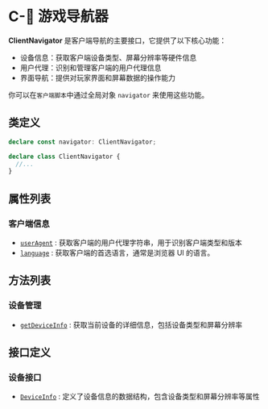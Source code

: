 # C-🧭 游戏导航器

**ClientNavigator** 是客户端导航的主要接口，它提供了以下核心功能：

- 设备信息：获取客户端设备类型、屏幕分辨率等硬件信息
- 用户代理：识别和管理客户端的用户代理信息
- 界面导航：提供对玩家界面和屏幕数据的操作能力

你可以在`客户端脚本`中通过全局对象 `navigator` 来使用这些功能。

## 类定义

```typescript
declare const navigator: ClientNavigator;

declare class ClientNavigator {
  //...
}
```

## 属性列表

### 客户端信息

- [`userAgent`](./navigator#userAgent) : 获取客户端的用户代理字符串，用于识别客户端类型和版本
- [`language`](./navigator#language) : 获取客户端的首选语言，通常是浏览器 UI 的语言。

## 方法列表

### 设备管理

- [`getDeviceInfo`](./navigator#getDeviceInfo) : 获取当前设备的详细信息，包括设备类型和屏幕分辨率

## 接口定义

### 设备接口

- [`DeviceInfo`](./navigator#DeviceInfo) : 定义了设备信息的数据结构，包含设备类型和屏幕分辨率等属性
